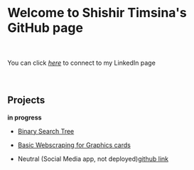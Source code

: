 <br>

# **Welcome to Shishir Timsina's GitHub page** <br><br>
You can click *[here][1]* to connect to my LinkedIn page<br><br>
<br>
## **Projects**

****in progress****

* [Binary Search Tree](https://github.com/sht99/BinarySearchTree)

* [Basic Webscraping for Graphics cards](https://github.com/sht99/Webscraping2)

* Neutral (Social Media app, not deployed)[github link](https://github.com/sht99/TeamNeutral)

[1]: <https://www.linkedin.com/in/shishir-timsina-03466018a>
